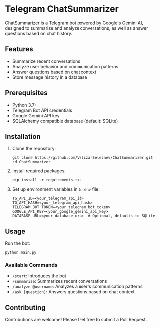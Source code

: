 # Telegram ChatSummarizer

ChatSummarizer is a Telegram bot powered by Google's Gemini AI, designed to summarize and analyze conversations, as well as answer questions based on chat history.

## Features

- Summarize recent conversations
- Analyze user behavior and communication patterns
- Answer questions based on chat context
- Store message history in a database

## Prerequisites

- Python 3.7+
- Telegram Bot API credentials
- Google Gemini API key
- SQLAlchemy compatible database (default: SQLite)

## Installation

1. Clone the repository:
   ```
   git clone https://github.com/VelizarSeleznev/ChatSummarizer.git
   cd ChatSummarizer
   ```

2. Install required packages:
   ```
   pip install -r requirements.txt
   ```

3. Set up environment variables in a `.env` file:
   ```
   TG_API_ID=<your_telegram_api_id>
   TG_API_HASH=<your_telegram_api_hash>
   TELEGRAM_BOT_TOKEN=<your_telegram_bot_token>
   GOOGLE_API_KEY=<your_google_gemini_api_key>
   DATABASE_URL=<your_database_url>  # Optional, defaults to SQLite
   ```

## Usage

Run the bot:
```
python main.py
```

### Available Commands

- `/start`: Introduces the bot
- `/summarize`: Summarizes recent conversations
- `/analyze @username`: Analyzes a user's communication patterns
- `/ask [question]`: Answers questions based on chat context

## Contributing

Contributions are welcome! Please feel free to submit a Pull Request.
